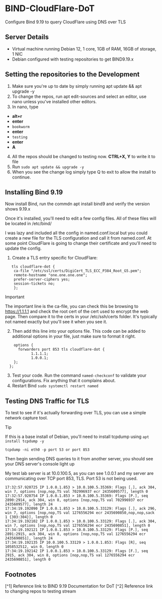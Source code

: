 # BIND-CloudFlare-DoT
Configure Bind 9.19 to query CloudFlare using DNS over TLS

## Server Details
* Virtual machine running Debian 12, 1 core, 1GB of RAM, 16GB of storage, 1 NIC
* Debian configured with testing repositories to get BIND9.19.x

## Setting the repositories to the Development
1. Make sure you're up to date by simply running apt update && apt upgrade -y
2. To change the repos, run apt edit-sources and select an editor, use nano unless you've installed other editors.
3. In nano, type
 *  **alt+r** 
 * **enter**
 * ```bookworm```
 * **enter**
 * ```testing```
 * **enter**
 * **A**
4. All the repos should be changed to testing now. **CTRL+X, Y** to write it to file
5. Run ```sudo apt update && upgrade -y```
6. When you see the change log simply type Q to exit to allow the install to continue.

## Installing Bind 9.19

Now install Bind, run the commdn apt install bind9 and verify the version shows 9.19.x

Once it's installed, you'll need to edit a few config files. All of these files will be located in /etc/bind/

I was lazy and included all the config in named.conf.local but you could create a new file for the TLS configuration and call it from named.conf. At some point CloudFlare is going to change their certificate and you'll need to update the config.

1. Create a TLS entry specific for CloudFlare:
```
   tls cloudflare-dot {
    ca-file "/etc/ssl/certs/DigiCert_TLS_ECC_P384_Root_G5.pem";
    remote-hostname "one.one.one.one";
    prefer-server-ciphers yes;
    session-tickets no;
    };
```
> [!IMPORTANT]
>   The important line is the ca-file, you can check this be browsing to https://1.1.1.1 and check the root cert of the cert used to encrypt the web page. 
>   Then compare it to the certs in your /etc/ssh/certs folder. It's typically not named exactly but you'll see it when you see it.

2. Then add this line into your options file. This code can be added to additional options in your file, just make sure to format it right. 
```
    options {
      forwarders port 853 tls cloudflare-dot {
            1.1.1.1;
            1.0.0.1;
    };	
  };
```
3. Test your code. Run the command ```named-checkconf``` to validate your configurations. Fix anything that it complains about.
4. Restart Bind ```sudo systemctl restart named```

## Testing DNS Traffic for TLS

To test to see if it's actually forwarding over TLS, you can use a simple network capture tool. 

> [!TIP]
> If this is a base install of Debian, you'll need to install tcpdump using ```apt install tcpdump -y```
```
tcpdump -ni eth0 -p port 53 or port 853
```
Then begin sending DNS queries to it from another server, you should see your DNS server's console light up

My test lab server is at 10.0.100.5, as you can see 1.0.0.1 and my server are communicating over TCP port 853, TLS. Port 53 is not being used.

```
17:32:57.920725 IP 1.0.0.1.853 > 10.0.100.5.35369: Flags [.], ack 304, win 7, options [nop,nop,TS val 702996937 ecr 2435609577], length 0
17:32:57.920754 IP 1.0.0.1.853 > 10.0.100.5.35369: Flags [P.], seq 2890:2914, ack 304, win 8, options [nop,nop,TS val 702996937 ecr 2435609577], length 24
17:34:19.192090 IP 1.0.0.1.853 > 10.0.100.5.33129: Flags [.], ack 296, win 7, options [nop,nop,TS val 1276556294 ecr 2435690850,nop,nop,sack 1 {303:304}], length 0
17:34:19.192102 IP 1.0.0.1.853 > 10.0.100.5.33129: Flags [.], ack 304, win 7, options [nop,nop,TS val 1276556294 ecr 2435690851], length 0
17:34:19.192121 IP 1.0.0.1.853 > 10.0.100.5.33129: Flags [P.], seq 2891:2915, ack 304, win 8, options [nop,nop,TS val 1276556294 ecr 2435690851], length 24
17:34:19.192135 IP 10.0.100.5.33129 > 1.0.0.1.853: Flags [R], seq 1058532512, win 0, length 0
17:34:19.192142 IP 1.0.0.1.853 > 10.0.100.5.33129: Flags [F.], seq 2915, ack 304, win 8, options [nop,nop,TS val 1276556294 ecr 2435690851], length 0
```

## Footnotes

[^1] Reference link to BIND 9.19 Documentation for DoT
[^2] Reference link to changing repos to testing stream
